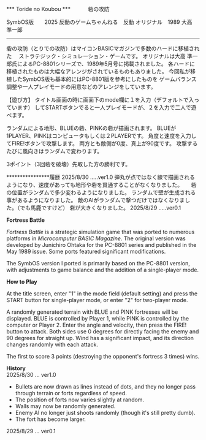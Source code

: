 *** Toride no Koubou ***
 　　　砦の攻防

SymbOS版　　2025 反動のゲームちゃんねる　反動
オリジナル　1989 大高　準一郎

************************

砦の攻防（とりでの攻防）はマイコンBASICマガジンで多数のハードに移植された　
ストラテジック・シミュレーション・ゲームです。
オリジナルは大高 準一郎氏によるPC-8801シリーズで、1989年5月号に掲載されました。
各ハードに移植されたものは大幅なアレンジがされているものもありました。
今回私が移植したSymbOS版も基本的にはPC-8801版を参考にしたものを
ゲームバランス調整や一人プレイモードの用意などのアレンジをしています。

【遊び方】
タイトル画面の時に画面下のmode欄に１を入力（デフォルトで入っています）
してSTARTボタンでると一人プレイモードが、２を入力で二人で遊べます。

ランダムによる地形、BLUEの砦、PINKの砦が描画されます。
BLUEが1PLAYER、PINKはコンピュータもしくは２PLAYERです。
角度と速度を入力してFIRE!ボタンで攻撃します。
両方とも敵側が0度、真上が90度です。
攻撃するたびに風向きはランダムで変わります。

3ポイント（3回砦を破壊）先取した方の勝利です。

****************履歴
2025/8/30   .....ver1.0
		弾丸が点ではなく線で描画されるようになり、速度があっても地形や砦を貫通することがなくなりました。
　		砦の位置がランダムで多少変わるようになりました。
		ランダムで壁が生成される事があるようになりました。
		敵のAIがランダムで撃つだけではなくなりました。（でも馬鹿ですけど）
		砦が大きくなりました。
2025/8/29   .....ver0.1


**Fortress Battle**

*Fortress Battle* is a strategic simulation game that was ported to numerous platforms in *Microcomputer BASIC Magazine*. 
The original version was developed by Junichiro Ohtaka for the PC-8801 series and published in the May 1989 issue. Some ports featured significant modifications.

The SymbOS version I ported is primarily based on the PC-8801 version, with adjustments to game balance and the addition of a single-player mode.

**How to Play**

At the title screen, enter "1" in the mode field (default setting) and press the START button for single-player mode, or enter "2" for two-player mode.

A randomly generated terrain with BLUE and PINK fortresses will be displayed. BLUE is controlled by Player 1, while PINK is controlled by the computer or Player 2. 
Enter the angle and velocity, then press the FIRE! button to attack. Both sides use 0 degrees for directly facing the enemy and 90 degrees for straight up. 
Wind has a significant impact, and its direction changes randomly with each attack.

The first to score 3 points (destroying the opponent's fortress 3 times) wins.

**History**  
2025/8/30 ... ver1.0  
- Bullets are now drawn as lines instead of dots, and they no longer pass through terrain or forts regardless of speed.  
- The position of forts now varies slightly at random.  
- Walls may now be randomly generated.  
- Enemy AI no longer just shoots randomly (though it's still pretty dumb).  
- The fort has become larger.

2025/8/29 ... ver0.1



